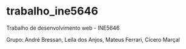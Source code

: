 # trabalho_ine5646
Trabalho de desenvolvimento web - INE5646

Grupo:
André Bressan,
Leila dos Anjos,
Mateus Ferrari,
Cícero Marçal
